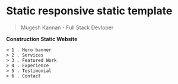 # Static responsive static template

> Mugesh Kannan - Full Stack Devloper

**Construction Static Website**
```
> 1 . Hero banner
> 2 . Services
> 3 . Featured Work
> 4 . Experience
> 5 . Testimonial
> 6 . Contact
```
